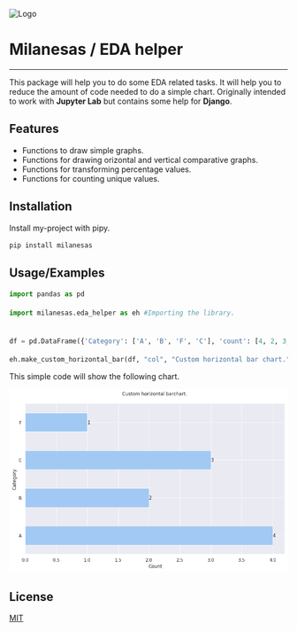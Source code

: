 
![Logo](https://dev-to-uploads.s3.amazonaws.com/uploads/articles/th5xamgrr6se0x5ro4g6.png)


# Milanesas / EDA helper 
---

This package will help you to do some EDA related tasks. 
It will help you to reduce the amount of code needed to do a simple chart. 
Originally intended to work with **Jupyter Lab** but contains some help for **Django**.


## Features

- Functions to draw simple graphs.
- Functions for drawing orizontal and vertical comparative graphs.
- Functions for transforming percentage values.
- Functions for counting unique values.



## Installation

Install my-project with pipy.

```bash
pip install milanesas
```
    
## Usage/Examples

```python
import pandas as pd

import milanesas.eda_helper as eh #Importing the library.


df = pd.DataFrame({'Category': ['A', 'B', 'F', 'C'], 'count': [4, 2, 3, 1]})

eh.make_custom_horizontal_bar(df, "col", "Custom horizontal bar chart.", "Count", "Category", False)
```

This simple code will show the following chart.

![Barchart demo.](./img/output_2_1.png)


## License

[MIT](https://choosealicense.com/licenses/mit/)

